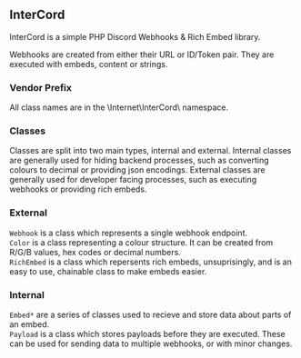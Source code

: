 ## InterCord
InterCord is a simple PHP Discord Webhooks & Rich Embed library.

Webhooks are created from either their URL or ID/Token pair.
They are executed with embeds, content or strings.

### Vendor Prefix
All class names are in the \Internet\InterCord\ namespace.

### Classes
Classes are split into two main types, internal and external.
Internal classes are generally used for hiding backend processes, such as converting colours to decimal or providing json encodings.
External classes are generally used for developer facing processes, such as executing webhooks or providing rich embeds.

### External
`Webhook` is a class which represents a single webhook endpoint.  
`Color` is a class representing a colour structure. It can be created from R/G/B values, hex codes or decimal numbers.  
`RichEmbed` is a class which repersents rich embeds, unsuprisingly, and is an easy to use, chainable class to make embeds easier.  

### Internal
`Embed*` are a series of classes used to recieve and store data about parts of an embed.  
`Payload` is a class which stores payloads before they are executed. These can be used for sending data to multiple webhooks, or with minor changes.  
